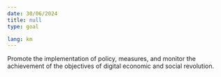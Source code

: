 ```yaml
---
date: 30/06/2024
title: null
type: goal

lang: km
---
```


Promote the implementation of policy, measures, and monitor the achievement of the objectives of digital economic and social revolution.